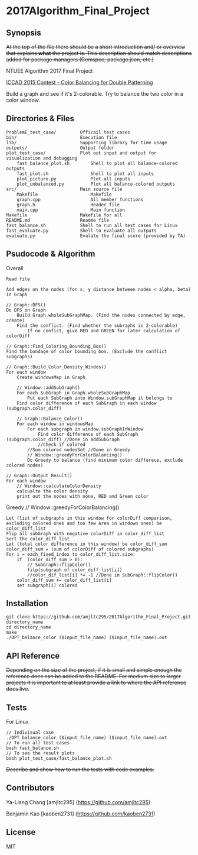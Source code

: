 # 2017Algorithm_Final_Project

## Synopsis

~~At the top of the file there should be a short introduction and/ or overview that explains **what** the project is. This description should match descriptions added for package managers (Gemspec, package.json, etc.)~~

NTUEE Algorithm 2017 Final Project

[ICCAD 2015 Contest - Color Balancing for Double Patterning](http://cad-contest.el.cycu.edu.tw/problem_E/default.htm)

Build a graph and see if it's 2-colorable. Try to balance the two color in a color window.

## Directories & Files

```
ProblemE_test_case/         Officail test cases
bin/                        Execution file
lib/                        Supporting library for time usage
outputs/                    Output folder
plot_test_case/             Plot out input and output for visualization and debugging
    fast_balance_plot.sh        Shell to plot all balance-colored outputs
    fast_plot.sh                Shell to plot all inputs
    plot_picture.py             Plot all inputs
    plot_unbalanced.py          Plot all balance-colored outputs
src/                        Main source file
    Makefile                    Makefile
    graph.cpp                   All member functions
    graph.h                     Header file               
    main.cpp                    Main function
Makefile                    Makefile for all
README.md                   Readme file
fast_balance.sh             Shell to run all test cases for Linux
fast_evaluate.py            Shell to evaluate all outputs
evaluate.py                 Evalate the final score (provided by TA)

```

## Psudocode & Algorithm

Overall
```
Read file

Add edges on the nodes (for x, y distance between nodes < alpha, beta) in Graph 

// Graph::DFS()
Do DFS on Graph
    Build Graph.wholeSubGraphMap. (Find the nodes connected by edge, create)
    Find the conflict. (Find whether the subraphs is 2-colorable)
        If no confict, give RED and GREEN for later calculation of colorDiff

// Graph::Find_Coloring_Bounding_Box()
Find the bondage of color bounding box. (Exclude the conflict subgraphs)

// Graph::Build_Color_Density_Windos()
For each window
    Create windowsMap in Graph

    // Window::addSubGraph()
    For each SubGraph in Graph.wholeSubGraphMap
        Put each SubGraph into Window.subGraphMap it belongs to
    Find color difference of each SubGraph in each window (subgraph.color_diff)

    // Graph::Balance_Color()
    For each window in windowsMap
        For each subgraph in window.subGraphInWindow
            Find color difference of each SubGraph (subgraph.color_diff) //Done in addSubGraph
            //Check if colored
        //Sum colored nodesSet //Done in Greedy
        // Window::greedyForColorBalancing()
        Do Greedy to balance (find minimum color differece, exclude colored nodes)

// Graph::Output_Result()
For each window
    // Window::calculateColorDensity
    calcualte the color density
    print out the nodes with none, RED and Green color

```
Greedy // Window::greedyForColorBalancing()
```
Let (list of subgraphs in this window for colorDiff comparison, excluding colored ones and too few area in windown ones) be color_diff_list
Flip all subGraph with negative colorDiff in color_diff_list
Sort the color_diff_list
Let (total color difference in this window) be color_diff_sum
color_diff_sum = (sum of colorDiff of colored subgraphs)
For i = each_fixed_index to color_diff_list.size:
    if  (color_diff_sum > 0):
        // SubGraph::flipColor()
        filp(subgraph of color_diff_list[i])
        //color_dif_list[i] *= -1 //Done in SubGraph::flipColor()
    color_diff_sum += color_diff_list[i]
    set subgraph[i] colored
```

## Installation

```
git clone https://github.com/amjltc295/2017Algorithm_Final_Project.git directory_name
cd directory_name
make
./DPT_balance_color ($input_file_name) ($input_file_name).out
```

## API Reference

~~Depending on the size of the project, if it is small and simple enough the reference docs can be added to the README. For medium size to larger projects it is important to at least provide a link to where the API reference docs live.~~

## Tests

For Linux
```
// Indivisual case
./DPT_balance_color ($input_file_name) ($input_file_name).out
// To run all test cases
bash fast_balance.sh
// To see the result plots
bash plot_test_case/fast_balance_plot.sh
```
~~Describe and show how to run the tests with code examples.~~

## Contributors

Ya-Liang Chang [amjltc295] (https://github.com/amjltc295)

Benjamin Kao [kaoben2731] (https://github.com/kaoben2731)


## License

MIT
